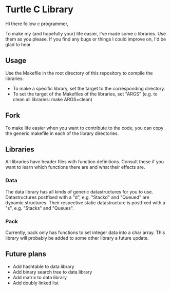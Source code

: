 # Turtle C Library

Hi there fellow c programmer,

To make my (and hopefully your) life easier, I've made some c libraries. Use
them as you please. If you find any bugs or things I could improve on, I'd be
glad to hear.

## Usage

Use the Makefile in the root directory of this repository to compile the
libraries:
- To make a specific library, set the target to the corresponding directory.
- To set the target of the Makefiles of the libraries, set "ARGS" (e.g. to clean
  all libraries: make ARGS=clean)

## Fork

To make life easier when you want to contribute to the code, you can copy the
generic makefile in each of the library directories.

## Libraries

All libraries have header files with function definitions. Consult these if you
want to learn which functions there are and what their effects are.

### Data

The data library has all kinds of generic datastructures for you to use.
Datastructures postfixed with a "d", e.g. "Stackd" and "Queued" are dynamic
structures. Their respective static datastructure is postfixed with a "s", e.g.
"Stacks" and "Queues".

### Pack

Currently, pack only has functions to set integer data into a char array. This
library will probably be added to some other library a future update.

## Future plans
- Add hashtable to data library
- Add binary search tree to data library
- Add matrix to data library
- Add doubly linked list

